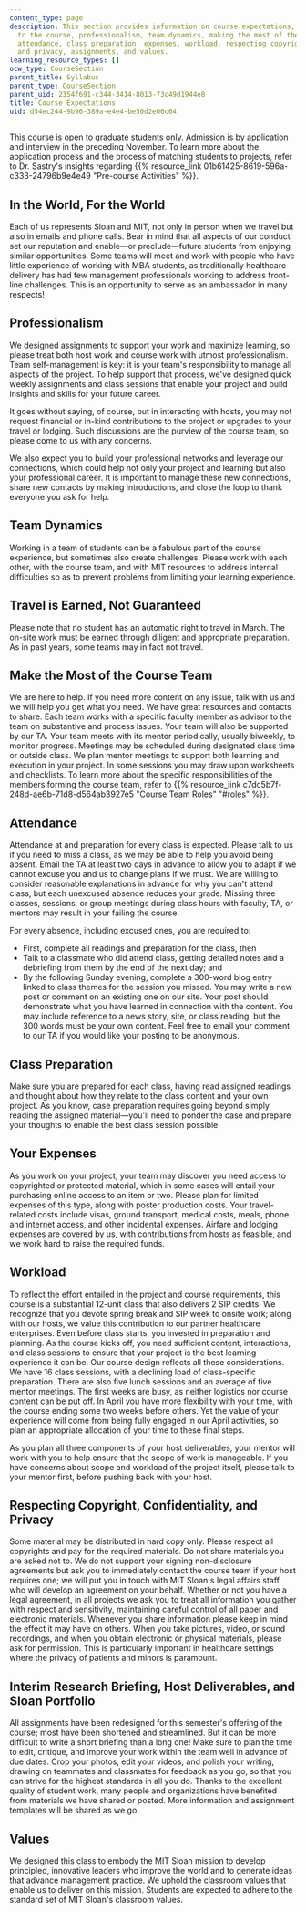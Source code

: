 ```yaml
---
content_type: page
description: This section provides information on course expectations, including admission
  to the course, professionalism, team dynamics, making the most of the course team,
  attendance, class preparation, expenses, workload, respecting copyright, confidentiality,
  and privacy, assignments, and values.
learning_resource_types: []
ocw_type: CourseSection
parent_title: Syllabus
parent_type: CourseSection
parent_uid: 2354f691-c344-3414-8013-73c49d1944e8
title: Course Expectations
uid: d54ec244-9b96-389a-e4e4-be50d2e06c64
---
```


This course is open to graduate students only. Admission is by application and interview in the preceding November. To learn more about the application process and the process of matching students to projects, refer to Dr. Sastry's insights regarding {{% resource_link 01b61425-8619-596a-c333-24796b9e4e49 "Pre-course Activities" %}}.

In the World, For the World
---------------------------

Each of us represents Sloan and MIT, not only in person when we travel but also in emails and phone calls. Bear in mind that all aspects of our conduct set our reputation and enable—or preclude—future students from enjoying similar opportunities. Some teams will meet and work with people who have little experience of working with MBA students, as traditionally healthcare delivery has had few management professionals working to address front-line challenges. This is an opportunity to serve as an ambassador in many respects!

Professionalism
---------------

We designed assignments to support your work and maximize learning, so please treat both host work and course work with utmost professionalism. Team self-management is key: it is your team's responsibility to manage all aspects of the project. To help support that process, we've designed quick weekly assignments and class sessions that enable your project and build insights and skills for your future career.

It goes without saying, of course, but in interacting with hosts, you may not request financial or in-kind contributions to the project or upgrades to your travel or lodging. Such discussions are the purview of the course team, so please come to us with any concerns.

We also expect you to build your professional networks and leverage our connections, which could help not only your project and learning but also your professional career. It is important to manage these new connections, share new contacts by making introductions, and close the loop to thank everyone you ask for help.

Team Dynamics
-------------

Working in a team of students can be a fabulous part of the course experience, but sometimes also create challenges. Please work with each other, with the course team, and with MIT resources to address internal difficulties so as to prevent problems from limiting your learning experience.

Travel is Earned, Not Guaranteed
--------------------------------

Please note that no student has an automatic right to travel in March. The on-site work must be earned through diligent and appropriate preparation. As in past years, some teams may in fact not travel.

Make the Most of the Course Team
--------------------------------

We are here to help. If you need more content on any issue, talk with us and we will help you get what you need. We have great resources and contacts to share. Each team works with a specific faculty member as advisor to the team on substantive and process issues. Your team will also be supported by our TA. Your team meets with its mentor periodically, usually biweekly, to monitor progress. Meetings may be scheduled during designated class time or outside class. We plan mentor meetings to support both learning and execution in your project. In some sessions you may draw upon worksheets and checklists. To learn more about the specific responsibilities of the members forming the course team, refer to {{% resource_link c7dc5b7f-248d-ae6b-71d8-d564ab3927e5 "Course Team Roles" "#roles" %}}.

Attendance
----------

Attendance at and preparation for every class is expected. Please talk to us if you need to miss a class, as we may be able to help you avoid being absent. Email the TA at least two days in advance to allow you to adapt if we cannot excuse you and us to change plans if we must. We are willing to consider reasonable explanations in advance for why you can't attend class, but each unexcused absence reduces your grade. Missing three classes, sessions, or group meetings during class hours with faculty, TA, or mentors may result in your failing the course.

For every absence, including excused ones, you are required to:

*   First, complete all readings and preparation for the class, then
*   Talk to a classmate who did attend class, getting detailed notes and a debriefing from them by the end of the next day; and
*   By the following Sunday evening, complete a 300-word blog entry linked to class themes for the session you missed. You may write a new post or comment on an existing one on our site. Your post should demonstrate what you have learned in connection with the content. You may include reference to a news story, site, or class reading, but the 300 words must be your own content. Feel free to email your comment to our TA if you would like your posting to be anonymous.

Class Preparation
-----------------

Make sure you are prepared for each class, having read assigned readings and thought about how they relate to the class content and your own project. As you know, case preparation requires going beyond simply reading the assigned material—you'll need to ponder the case and prepare your thoughts to enable the best class session possible.

Your Expenses
-------------

As you work on your project, your team may discover you need access to copyrighted or protected material, which in some cases will entail your purchasing online access to an item or two. Please plan for limited expenses of this type, along with poster production costs. Your travel-related costs include visas, ground transport, medical costs, meals, phone and internet access, and other incidental expenses. Airfare and lodging expenses are covered by us, with contributions from hosts as feasible, and we work hard to raise the required funds.

Workload
--------

To reflect the effort entailed in the project and course requirements, this course is a substantial 12-unit class that also delivers 2 SIP credits. We recognize that you devote spring break and SIP week to onsite work; along with our hosts, we value this contribution to our partner healthcare enterprises. Even before class starts, you invested in preparation and planning. As the course kicks off, you need sufficient content, interactions, and class sessions to ensure that your project is the best learning experience it can be. Our course design reflects all these considerations. We have 16 class sessions, with a declining load of class-specific preparation. There are also five lunch sessions and an average of five mentor meetings. The first weeks are busy, as neither logistics nor course content can be put off. In April you have more flexibility with your time, with the course ending some two weeks before others. Yet the value of your experience will come from being fully engaged in our April activities, so plan an appropriate allocation of your time to these final steps.

As you plan all three components of your host deliverables, your mentor will work with you to help ensure that the scope of work is manageable. If you have concerns about scope and workload of the project itself, please talk to your mentor first, before pushing back with your host.

Respecting Copyright, Confidentiality, and Privacy
--------------------------------------------------

Some material may be distributed in hard copy only. Please respect all copyrights and pay for the required materials. Do not share materials you are asked not to. We do not support your signing non-disclosure agreements but ask you to immediately contact the course team if your host requires one; we will put you in touch with MIT Sloan's legal affairs staff, who will develop an agreement on your behalf. Whether or not you have a legal agreement, in all projects we ask you to treat all information you gather with respect and sensitivity, maintaining careful control of all paper and electronic materials. Whenever you share information please keep in mind the effect it may have on others. When you take pictures, video, or sound recordings, and when you obtain electronic or physical materials, please ask for permission. This is particularly important in healthcare settings where the privacy of patients and minors is paramount.

Interim Research Briefing, Host Deliverables, and Sloan Portfolio
-----------------------------------------------------------------

All assignments have been redesigned for this semester's offering of the course; most have been shortened and streamlined. But it can be more difficult to write a short briefing than a long one! Make sure to plan the time to edit, critique, and improve your work within the team well in advance of due dates. Crop your photos, edit your videos, and polish your writing, drawing on teammates and classmates for feedback as you go, so that you can strive for the highest standards in all you do. Thanks to the excellent quality of student work, many people and organizations have benefited from materials we have shared or posted. More information and assignment templates will be shared as we go.

Values
------

We designed this class to embody the MIT Sloan mission to develop principled, innovative leaders who improve the world and to generate ideas that advance management practice. We uphold the classroom values that enable us to deliver on this mission. Students are expected to adhere to the standard set of MIT Sloan's classroom values.